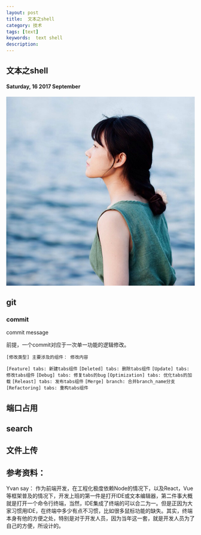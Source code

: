 ```yaml
---
layout: post
title:  文本之shell
category: 技术
tags: [text]
keywords:  text shell
description:
---
```


##  文本之shell

#### Saturday, 16  2017 September

![ChengBi](/../../assets/img/tech/2017/ChengBi_2.jpg)

## git

### commit

commit message

前提，一个commit对应于一次单一功能的逻辑修改。  

`[修改类型] 主要涉及的组件： 修改内容`

`[Feature] tabs: 新建tabs组件`
`[Deleted] tabs: 删除tabs组件`
`[Update] tabs: 修改tabs组件`
`[Debug] tabs: 修复tabs的bug`
`[Optimization] tabs: 优化tabs的加载`
`[Releast] tabs: 发布tabs组件`
`[Merge] branch: 合并branch_name分支`
`[Refactoring] tabs: 重构tabs组件`


## 端口占用

## search

## 文件上传




## 参考资料：


Yvan say： 作为前端开发，在工程化极度依赖Node的情况下，以及React，Vue等框架普及的情况下，开发上班的第一件是打开IDE或文本编辑器，第二件事大概就是打开一个命令行终端，当然，IDE集成了终端的可以合二为一。但是正因为大家习惯用IDE，在终端中多少有点不习惯，比如很多鼠标功能的缺失。其实，终端本身有他的方便之处，特别是对于开发人员，因为当年这一套，就是开发人员为了自己的方便，所设计的。

